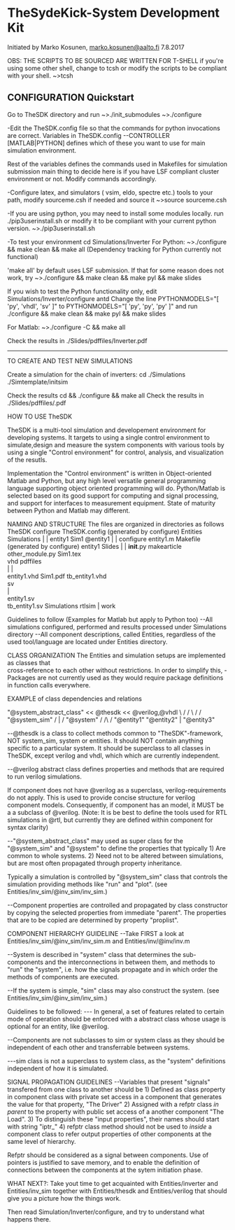 # TheSydeKick-System Development Kit
Initiated by Marko Kosunen, marko.kosunen@aalto.fi 7.8.2017

OBS: THE SCRIPTS TO BE SOURCED ARE WRITTEN FOR T-SHELL
if you're using some other shell, change to tcsh or modify the scripts to be 
compliant with your shell.
~>tcsh

## CONFIGURATION Quickstart
Go to TheSDK directory and run 
~>./init_submodules
~>./configure

-Edit the TheSDK.config file so that the commands for python 
invocations are correct. 
Variables in TheSDK.config
--CONTROLLER [MATLAB|PYTHON] defines which of these you want to use for main
  simulation environment.

  Rest of the variables defines the commands used in Makefiles for simulation
  submission main thing to decide here is if you have LSF compliant cluster
  environment or not. Modify commands accordingly.


-Configure latex, and simulators ( vsim, eldo, spectre etc.) tools to your path, 
modify sourceme.csh if needed and source it
~>source sourceme.csh

-If you are using python, you may need to install some modules locally.
run ./pip3userinstall.sh or modify it to be compliant with your current python
version.
~>./pip3userinstall.sh


-To test your environment
cd Simulations/Inverter 
For Python:
~>./configure && make clean && make all
(Dependency tracking for Python currently not functional)

'make all' by default uses LSF submission. If that for some reason does not work, try
~>./configure && make clean && make pyl && make slides

If you wish to test the Python functionality only, edit Simulations/Inverter/configure
antd Change the line
PYTHONMODELS="[ 'py', 'vhdl', 'sv' ]"
to
PYTHONMODELS="[ 'py', 'py', 'py' ]"
and run 
./configure && make clean && make pyl && make slides


For Matlab:
~>./configure -C && make all

Check the results in ./Slides/pdffiles/Inverter.pdf

-----
TO CREATE AND TEST NEW SIMULATIONS

Create a simulation for the chain of inverters:
cd ./Simulations
./Simtemplate/initsim <NAME>

Check the results
cd <NAME> && ./configure && make all
Check the results in ./Slides/pdffiles/<Name>.pdf


HOW TO USE TheSDK

TheSDK is a multi-tool simulation and developement environment for developing systems. 
It targets to using a single control environment to simulate,design and measure the 
system components with various tools by using a single "Control environment" for
control, analysis, and visualization of the resutls.

Implementation the "Control environment" is written in Object-oriented
Matlab and Python, but any high level versatile general programming language
supporting object oriented programming will do. Python/Matlab is selected based on
its good support for computing and signal processing, and support for
interfaces to measurement equipment. State of maturity between Python and Matlab may
different. 

NAMING AND STRUCTURE
The files are organized in directories as follows
                      TheSDK
configure
TheSDK.config (generated by configure)
Entities                                Simulations
    |                                       |
    entity1                                 Sim1
        @entity1                                |
             |                                  configure
             entity1.m                          Makefile (generated by configure)
        entity1                                 Slides
             |                                      |
             __init__.py                            makearticle 
             other_module.py                        Sim1.tex     
        vhd                                         pdffiles     
            |                                           |        
            entity1.vhd                                 Sim1.pdf
            tb_entity1.vhd                                     
        sv                                                
            |                                   
            entity1.sv                          
            tb_entity1.sv
        Simulations
            rtlsim
                |
                work

Guidelines to follow (Examples for Matlab but apply to Python too)
--All simulations configured, performed and results processed under Simulations directory
--All component descriptions, called Entities, regardless of the used tool/language are 
  located under Entities directory.


CLASS ORGANIZATION
The Entities and simulation setups are implemented as classes that  
cross-reference to each other without restrictions. In order to simplify this, 
    -Packages are not currently used as they would require package definitions
    in function calls everywhere.


EXAMPLE of class dependencies and relations
        
           
"@system_abstract_class" << @thesdk << @verilog,@vhdl
          \                 /          /
           \               /          /
             "@system_sim"           /
                    |               /
                "@system"          /
                    /\            /
       "@entity1"  "@entity2"
            |
      "@entity3"


--@thesdk is a class to collect methods common to "TheSDK"-framework, NOT
system_sim, system or entities. It should NOT contain anything specific to
a particular system. 
It should be superclass to all classes in TheSDK, except verilog and vhdl, which 
which are currently independent.   

--@verilog abstract class defines properties and methods that are required to 
run verilog simulations.

If component does not have @verilog as a superclass, verilog-requirements do not 
apply. This is used to provide concise structure for verilog component models. 
Consequently, if component has an  model, it MUST  be a a subclass of @verilog. 
(Note: It is be best to define the tools used for RTL 
simulations in @rtl, but currently they are defined within component for syntax clarity)

--"@system_abstract_class" may used as super class for the "@system_sim" and
    "@system" to define the properties that typically 
        1) Are common to whole systems. 
        2) Need not to be altered between simulations, but are most often
        propagated through property inheritance.

Typically a simulation is controlled by "@system_sim" class that controls 
the simulation providing methods like  "run" and  "plot".
(see Entities/inv_sim/@inv_sim/inv_sim.)

--Component properties are controlled and propagated by class constructor by copying the
    selected properties from immediate "parent". The properties that are to be copied are determined 
    by property "proplist".

COMPONENT HIERARCHY GUIDELINE
--Take FIRST a look at 
    Entities/inv_sim/@inv_sim/inv_sim.m 
    and
    Entities/inv/@inv/inv.m

--System is described in "system" class that determines the 
    sub-components and the interconnections in between them, and methods to 
    "run" the "system", i.e. how the signals propagate and in which order 
    the methods of components are executed.

--If the system is simple, "sim" class may also construct the system. 
    (see Entities/inv_sim/@inv_sim/inv_sim.)

Guidelines to be followed:
--- In general, a set of features related to certain mode of operation should be enforced with
    a abstract class whose usage is optional for an entity, like @verilog.

--Components are not subclasses to sim or system class as they should be
    independent of each other and transferrable between systems. 

---sim class is not a superclass to system class, as the "system" definitions 
    independent of how it is simulated.

SIGNAL PROPAGATION GUIDELINES
--Variables that present "signals" transfered from one class to another should
be
    1) Defined as class property in component class with private set access in 
       a component that generates the value for that property, "The Driver"
    2) Assigned with a refptr class _in parent_ to the property with public set access of
       a another component "The Load".
    3) To distinguish these "input properties", their names should start with
       string "iptr_"
    4) refptr class method should not be used to _inside_ a component class to refer 
       output properties of other components at the same level of hierarchy.

Refptr should be considered as a signal between components. Use of pointers is
justified to save memory, and to enable the definition of  connections between
the components at the sytem initiation phase.

WHAT NEXT?:
Take yout time to get acquainted with Entities/inverter and Entities/inv_sim
together with Entities/thesdk and Entities/verilog that should give you a picture how the things work.

Then read Simulation/Inverter/configure, and try to understand what happens there.
